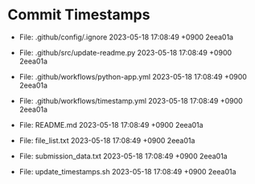 # Commit Timestamps
- File: .github/config/.ignore
2023-05-18 17:08:49 +0900 2eea01a

- File: .github/src/update-readme.py
2023-05-18 17:08:49 +0900 2eea01a

- File: .github/workflows/python-app.yml
2023-05-18 17:08:49 +0900 2eea01a

- File: .github/workflows/timestamp.yml
2023-05-18 17:08:49 +0900 2eea01a

- File: README.md
2023-05-18 17:08:49 +0900 2eea01a

- File: file_list.txt
2023-05-18 17:08:49 +0900 2eea01a

- File: submission_data.txt
2023-05-18 17:08:49 +0900 2eea01a

- File: update_timestamps.sh
2023-05-18 17:08:49 +0900 2eea01a

